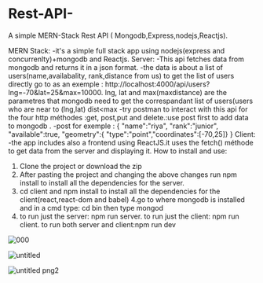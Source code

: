 # Rest-API-
A simple  MERN-Stack Rest API ( Mongodb,Express,nodejs,Reactjs). 


MERN Stack:
-it's a simple full stack app using nodejs(express and concurrenlty)+mongodb and Reactjs. 
Server: 
 -This api fetches data from mongodb and returns it in a json format. -the data is about a list of users(name,availabality, rank,distance from us) to get the list of users directly go to as an exemple : http://localhost:4000/api/users?lng=-70&lat=25&max=10000. lng, lat and max(maxdistance) are the parametres that mongodb need to get the correspandant list of users(users who are near to (lng,lat) dist<max -try postman to interact with this api for the four http méthodes :get, post,put and delete.:use post first to add data to mongodb . -post for exemple :
 { "name":"riya", "rank":"junior", "available":true, "geometry":{ "type":"point","coordinates":[-70,25]} }
Client:
 -the app includes also a frontend using ReactJS.it uses the fetch() méthode to get data from the server and displaying it.
How to install and use:
1.	Clone the project or download the zip
2.	After pasting the project and changing the above changes run npm install to install all the dependencies for the server.
3.	cd client and npm install to install all the dependencies for the client(react,react-dom and babel) 4.go to where mongodb is installed and in a cmd type: cd bin then type mongod
4.	to run just the server: npm run server. to run just the client: npm run client. to run both server and client:npm run dev





![000](https://user-images.githubusercontent.com/44630594/47827149-02ef9280-dd74-11e8-841b-8482f771b975.jpg)



![untitled](https://user-images.githubusercontent.com/44630594/47827154-0a16a080-dd74-11e8-9321-9d4f0d0e3dfd.png)



![untitled png2](https://user-images.githubusercontent.com/44630594/47827161-0edb5480-dd74-11e8-9a7e-703b43779c55.png)

